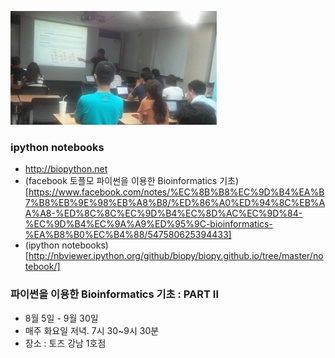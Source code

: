 
![대문](doc/img/study.jpg)

### ipython notebooks
- http://biopython.net
- (facebook 토플모 파이썬을 이용한 Bioinformatics 기초)[https://www.facebook.com/notes/%EC%8B%B8%EC%9D%B4%EA%B7%B8%EB%9E%98%EB%A8%B8/%ED%86%A0%ED%94%8C%EB%AA%A8-%ED%8C%8C%EC%9D%B4%EC%8D%AC%EC%9D%84-%EC%9D%B4%EC%9A%A9%ED%95%9C-bioinformatics-%EA%B8%B0%EC%B4%88/547580625394433]
- (ipython notebooks)[http://nbviewer.ipython.org/github/biopy/biopy.github.io/tree/master/notebook/]

### 파이썬을 이용한 Bioinformatics 기초 : PART II
- 8월 5일 - 9월 30일
- 매주 화요일 저녁. 7시 30~9시 30분
- 장소 : 토즈 강남 1호점